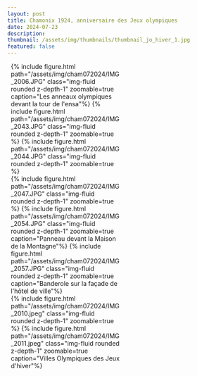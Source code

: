 ```yaml
---
layout: post
title: Chamonix 1924, anniversaire des Jeux olympiques 
date: 2024-07-23
description:
thumbnail: /assets/img/thumbnails/thumbnail_jo_hiver_1.jpg
featured: false
---
```


<style>
.row {
  display: flex;
  flex-wrap: wrap;
  padding: 0 4px;
}

/* Create four equal columns that sits next to each other */
.column {
  flex: 25%;
  max-width: 50%;
  padding: 0 4px;
}

.column img {
  margin-top: 8px;
  vertical-align: middle;
  width: 100%;
}

/* Responsive layout - makes a two column-layout instead of four columns */
@media screen and (max-width: 800px) {
  .column {
    flex: 50%;
    max-width: 50%;
  }
}

/* Responsive layout - makes the two columns stack on top of each other instead of next to each other */
@media screen and (max-width: 600px) {
  .column {
    flex: 100%;
    max-width: 100%;
  }
}
</style>


<div class="row">
  <div class="column">
    {% include figure.html path="/assets/img/cham072024/IMG_2006.JPG" class="img-fluid rounded z-depth-1" zoomable=true caption="Les anneaux olympiques devant la tour de l'<span class='capitales'>ensa</span>"%}
    {% include figure.html path="/assets/img/cham072024/IMG_2043.JPG" class="img-fluid rounded z-depth-1" zoomable=true %}
    {% include figure.html path="/assets/img/cham072024/IMG_2044.JPG" class="img-fluid rounded z-depth-1" zoomable=true %}
  </div>
  <div class="column">
    {% include figure.html path="/assets/img/cham072024/IMG_2047.JPG" class="img-fluid rounded z-depth-1" zoomable=true %}
    {% include figure.html path="/assets/img/cham072024/IMG_2054.JPG" class="img-fluid rounded z-depth-1" zoomable=true caption="Panneau devant la Maison de la Montagne"%}
    {% include figure.html path="/assets/img/cham072024/IMG_2057.JPG" class="img-fluid rounded z-depth-1" zoomable=true caption="Banderole sur la façade de l'hôtel de ville"%}
  </div>
  <div class="column">
    {% include figure.html path="/assets/img/cham072024/IMG_2010.jpeg" class="img-fluid rounded z-depth-1" zoomable=true %}
    {% include figure.html path="/assets/img/cham072024/IMG_2011.jpeg" class="img-fluid rounded z-depth-1" zoomable=true caption="Villes Olympiques des Jeux d'hiver"%}
  </div>
</div>